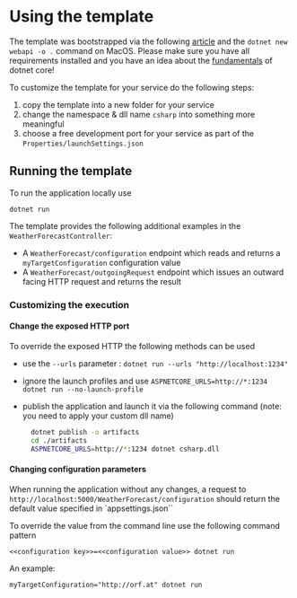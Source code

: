 # Using the template

The template was bootstrapped via the following [article](https://docs.microsoft.com/en-us/aspnet/core/tutorials/first-web-api?view=aspnetcore-3.1&tabs=visual-studio-code) and the `dotnet new webapi -o .` command on MacOS.
Please make sure you have all requirements installed and you have an idea about the [fundamentals](https://docs.microsoft.com/en-us/aspnet/core/fundamentals/) of dotnet core!

To customize the template for your service do the following steps:

1. copy the template into a new folder for your service
2. change the namespace & dll name `csharp` into something more meaningful
3. choose a free development port for your service as part of the `Properties/launchSettings.json`

## Running the template

To run the application locally use

    dotnet run

The template provides the following additional examples in the `WeatherForecastController`:

- A `WeatherForecast/configuration` endpoint which reads and returns a `myTargetConfiguration` configuration value
- A `WeatherForecast/outgoingRequest` endpoint which issues an outward facing HTTP request and returns the result

### Customizing the execution

#### Change the exposed HTTP port

To override the exposed HTTP the following methods can be used

- use the `--urls` parameter : `dotnet run --urls "http://localhost:1234"`
- ignore the launch profiles and use `ASPNETCORE_URLS=http://*:1234 dotnet run --no-launch-profile`
- publish the application and launch it via the following command (note: you need to apply your custom dll name)

  ```sh
    dotnet publish -o artifacts
    cd ./artifacts
    ASPNETCORE_URLS=http://*:1234 dotnet csharp.dll
  ```

#### Changing configuration parameters

When running the application without any changes, a request to `http://localhost:5000/WeatherForecast/configuration` should return the default value specified in `appsettings.json``

To override the value from the command line use the following command pattern

    <<configuration key>>=<<configuration value>> dotnet run

An example:

    myTargetConfiguration="http://orf.at" dotnet run
